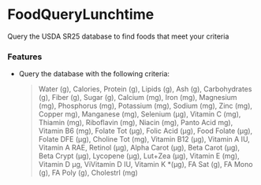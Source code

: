 # FoodQueryLunchtime
Query the USDA SR25 database to find foods that meet your criteria

### Features
* Query the database with the following criteria:
    > Water (g), Calories, Protein (g), Lipids (g), Ash (g), Carbohydrates (g), Fiber (g), Sugar (g), Calcium (mg), Iron (mg), Magnesium (mg), Phosphorus (mg), Potassium (mg), Sodium (mg), Zinc (mg), Copper mg), Manganese (mg), Selenium (µg), Vitamin C (mg), Thiamin (mg), Riboflavin (mg), Niacin (mg), Panto Acid mg), Vitamin B6 (mg), Folate Tot (µg), Folic Acid (µg), Food Folate (µg), Folate DFE (µg), Choline Tot  (mg), Vitamin B12 (µg), Vitamin A IU, Vitamin A RAE, Retinol (µg), Alpha Carot (µg), Beta Carot (µg), Beta Crypt (µg), Lycopene (µg), Lut+Zea  (µg), Vitamin E (mg), Vitamin D µg, ViVitamin D IU, Vitamin K *(µg), FA Sat (g), FA Mono (g), FA Poly (g), Cholestrl (mg)